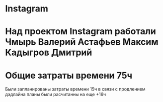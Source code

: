 # Instagram  
Над проектом Instagram работали
Чмырь Валерий
Астафьев Максим
Кадыгров Дмитрий
==========
Общие затраты времени 75ч
==========
Были запланированы затраты времени 15ч
в связи с продлением дэдлайна
планы были расчитанны на еще +16ч
